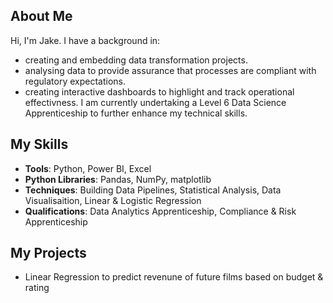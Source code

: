 ## About Me
Hi, I'm Jake. I have a background in:
- creating and embedding data transformation projects.
- analysing data to provide assurance that processes are compliant with regulatory expectations.
- creating interactive dashboards to highlight and track operational effectivness.
I am currently undertaking a Level 6 Data Science Apprenticeship to further enhance my technical skills.

## My Skills
- **Tools**: Python, Power BI, Excel
- **Python Libraries**: Pandas, NumPy, matplotlib
- **Techniques**: Building Data Pipelines, Statistical Analysis, Data Visualisaition, Linear & Logistic Regression
- **Qualifications**: Data Analytics Apprenticeship, Compliance & Risk Apprenticeship

## My Projects
- Linear Regression to predict revenune of future films based on budget & rating
